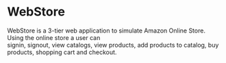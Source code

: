 # WebStore
WebStore is a 3-tier web application to simulate Amazon Online Store. Using the online store a user can  
signin, signout, view catalogs, view products, add products to catalog, buy products, shopping cart and checkout. 
